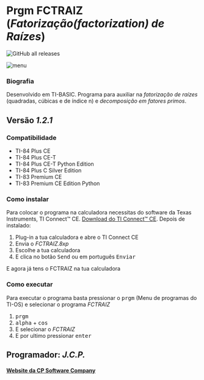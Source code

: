 <!-- README.md Versão 1.1 -->
<h1>Prgm FCTRAIZ (<strong><em>Fatorização(factorization) de Raízes</em></strong>)</h1>

![GitHub all releases](https://img.shields.io/github/downloads/CPSoftwareC/FCTRAIZ.8xp/total?style=plastic)

![menu](https://user-images.githubusercontent.com/67112321/97781243-df899900-1b81-11eb-849f-fae69aa29d9c.png)

<h3>Biografia</h3>

<p>Desenvolvido em TI-BASIC. Programa para auxiliar na <em>fatorização de raízes</em> (quadradas, cúbicas e de índice n) e <em>decomposição em fatores primos</em>.</p>

<h2>Versão <em><strong>1.2.1</strong></em></h2>

<h3>Compatibilidade</h3>

<ul>
 <li>TI-84 Plus CE</li>
 <li>TI-84 Plus CE-T</li>
 <li>TI-84 Plus CE-T Python Edition</li>
 <li>TI-84 Plus C Silver Edition</li>
 <li>TI-83 Premium CE</li>
 <li>TI-83 Premium CE Edition Python</li>
</ul>

<h3>Como instalar</h3>

<p>Para colocar o programa na calculadora necessitas do software da Texas Instruments, TI Connect™ CE. <a href="https://education.ti.com/pt/produtos/computer-software/ti-connect-ce-sw"> Download do TI Connect™ CE</a>. Depois de instalado:
<ol>
     <li>Plug-in a tua calculadora e abre o TI Connect CE</li>
     <li>Envia o <em>FCTRAIZ.8xp</em></li>
     <li>Escolhe a tua calculadora</li>
     <li>E clica no botão <kbd>Send</kbd> ou em português <kbd>Enviar</kbd></li>
</ol>

<p> E agora já tens o FCTRAIZ na tua calculadora</p>

<h3>Como executar</h3>

<p> Para executar o programa basta pressionar o <kbd>prgm</kbd> (Menu de programas do TI-OS) e selecionar o programa <em>FCTRAIZ</em></p>

<ol>
     <li><kbd>prgm</kbd></li>
     <li><kbd>alpha</kbd> + <kbd>cos</kbd></li>
     <li>E selecionar o <em>FCTRAIZ</em></li>
     <li>E por ultimo pressionar <kbd>enter</kbd></li>
</ol>

<h2>Programador: <strong><em>J.C.P.</em></strong></h2>

<h4><a href="http://cpsoftwarecompany.epizy.com">Website da CP Software Company</a></h4>
